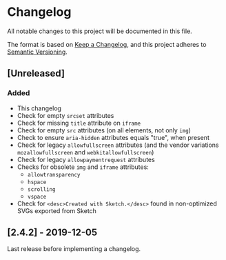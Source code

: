# Changelog

All notable changes to this project will be documented in this file.

The format is based on [Keep a Changelog](https://keepachangelog.com/en/1.0.0/),
and this project adheres to [Semantic Versioning](https://semver.org/spec/v2.0.0.html).

<!--
Guidelines:

1. Group changes to describe their impact on the project, as follows:
   - `Added` for new features.
   - `Changed` for changes in existing functionality.
   - `Deprecated` for once-stable features removed in upcoming releases.
   - `Fixed` for any bug fixes.
   - `Removed` for deprecated features removed in this release.
   - `Security` to invite users to upgrade in case of vulnerabilities.

2. Mark breaking items using: **Breaking** 💥
-->

## [Unreleased]

### Added

- This changelog
- Check for empty `srcset` attributes
- Check for missing `title` attribute on `iframe`
- Check for empty `src` attributes (on all elements, not only `img`)
- Check to ensure `aria-hidden` attributes equals "true", when present
- Check for legacy `allowfullscreen` attributes (and the vendor variations `mozallowfullscreen` and `webkitallowfullscreen`)
- Check for legacy `allowpaymentrequest` attributes
- Checks for obsolete `img` and `iframe` attributes:
   - `allowtransparency`
   - `hspace`
   - `scrolling`
   - `vspace`
- Check for `<desc>Created with Sketch.</desc>` found in non-optimized SVGs exported from Sketch

## [2.4.2] - 2019-12-05

Last release before implementing a changelog.
